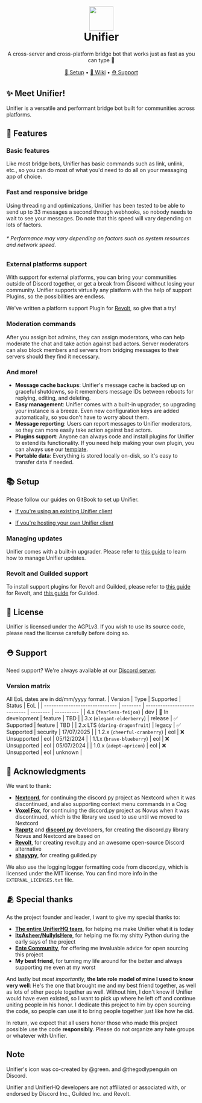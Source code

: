 <h1 align=center>
  <img width=64 src=https://github.com/UnifierHQ/unifier/assets/41323182/3065245a-28b6-4410-9b07-8b940f4796ae><br>
Unifier</h1>
<p align=center>A cross-server and cross-platform bridge bot that works just as fast as you can type 🚀</p>
<p align=center><a href='#-setup'>🔧 Setup</a> •
  <a href='https://wiki.unifierhq.org'>📘 Wiki</a> • <a href='#%EF%B8%8F-support'>⛑️ Support</a></sub>

## ✨ Meet Unifier!
Unifier is a versatile and performant bridge bot built for communities across platforms.

## 🎨 Features
### Basic features
Like most bridge bots, Unifier has basic commands such as link, unlink, etc., so you can do most of what you'd need to do 
all on your messaging app of choice.

### Fast and responsive bridge
Using threading and optimizations, Unifier has been tested to be able to send up to 33 messages a second through webhooks, so 
nobody needs to wait to see your messages. Do note that this speed will vary depending on lots of factors.
###### * Performance may vary depending on factors such as system resources and network speed.

### External platforms support
With support for external platforms, you can bring your communities outside of Discord together, or get a break from Discord 
without losing your community. Unifier supports virtually any platform with the help of support Plugins, so the possibilities
are endless.

We've written a platform support Plugin for [Revolt](https://github.com/UnifierHQ/unifier-revolt), so give that a try!

### Moderation commands
After you assign bot admins, they can assign moderators, who can help moderate the chat and take action against bad actors. 
Server moderators can also block members and servers from bridging messages to their servers should they find it necessary.

### And more!
- **Message cache backups**: Unifier's message cache is backed up on graceful shutdowns, so it remembers message IDs between
  reboots for replying, editing, and deleting.
- **Easy management**: Unifier comes with a built-in upgrader, so upgrading your instance is a breeze. Even new configuration
  keys are added automatically, so you don't have to worry about them.
- **Message reporting**: Users can report messages to Unifier moderators, so they can more easily take action against bad
  actors.
- **Plugins support**: Anyone can always code and install plugins for Unifier to extend its functionality. If you need help
  making your own plugin, you can always use our [template](https://github.com/UnifierHQ/unifier-plugin).
- **Portable data**: Everything is stored locally on-disk, so it's easy to transfer data if needed.

## 📚 Setup
Please follow our guides on GitBook to set up Unifier.

- [If you're using an existing Unifier client](https://unichat-wiki.pixels.onl/setup/getting-started)

- [If you're hosting your own Unifier client](https://unichat-wiki.pixels.onl/setup-selfhosted/getting-started)

### Managing updates
Unifier comes with a built-in upgrader. Please refer to [this 
guide](https://wiki.unifierhq.org/setup-selfhosted/upgrading-unifier) to learn how to manage Unifier updates.

### Revolt and Guilded support
To install support plugins for Revolt and Guilded, please refer to [this 
guide](https://wiki.unifierhq.org/setup-selfhosted/getting-started/unifier#installing-revolt-support) for Revolt, and
[this guide](https://wiki.unifierhq.org/setup-selfhosted/getting-started/unifier#installing-guilded-support) for Guilded.

## 📜 License
Unifier is licensed under the AGPLv3. If you wish to use its source code, please read the license carefully before doing so.

## ⛑️ Support
Need support? We're always available at our [Discord server](https://discord.unifierhq.org).

### Version matrix
All EoL dates are in dd/mm/yyyy format.
| Version                        | Type     | Supported                    | Status   | EoL        |
| ------------------------------ | -------- | ---------------------------- | -------- | ---------- |
| 4.x (`fearless-feijoa`)        | dev      | :wrench: In development      | feature  | TBD        |
| 3.x (`elegant-elderberry`)     | release  | :white_check_mark: Supported | feature  | TBD        |
| 2.x LTS (`daring-dragonfruit`) | legacy   | :white_check_mark: Supported | security | 17/07/2025 |
| 1.2.x (`cheerful-cranberry`)   | eol      | :x: Unsupported              | eol      | 05/12/2024 |
| 1.1.x (`brave-blueberry`)      | eol      | :x: Unsupported              | eol      | 05/07/2024 |
| 1.0.x (`adept-apricon`)        | eol      | :x: Unsupported              | eol      | unknown    |

## 🙏 Acknowledgments
We want to thank:
- [**Nextcord**](https://github.com/nextcord), for continuing the discord.py project as Nextcord when it was discontinued, and also
  supporting context menu commands in a Cog
- [**Voxel Fox**](https://github.com/Voxel-Fox-Ltd), for continuing the discord.py project as Novus when it was discontinued, which
  is the library we used to use until we moved to Nextcord
- [**Rapptz**](https://github.com/Rapptz) and [**discord.py**](https://github.com/Rapptz/discord.py) developers, for creating the
  discord.py library Novus and Nextcord are based on
- [**Revolt**](https://github.com/revoltchat), for creating revolt.py and an awesome open-source Discord alternative
- [**shayypy**](https://github.com/shayypy), for creating guilded.py

We also use the logging logger formatting code from discord.py, which is licensed under the MIT license. You can find more info in 
the `EXTERNAL_LICENSES.txt` file.

## 🫂 Special thanks
As the project founder and leader, I want to give my special thanks to:
- [**The entire UnifierHQ team**](https://github.com/UnifierHQ), for helping me make Unifier what it is today
- [**ItsAsheer/NullyIsHere**](https://github.com/NullyIsHere), for helping me fix my shitty Python during the early says of the
  project
- [**Ente Community**](https://github.com/ente-io), for offering me invaluable advice for open sourcing this project
- **My best friend**, for turning my life around for the better and always supporting me even at my worst

And lastly but *most importantly*, **the late role model of mine I used to know very well**: He's the one that brought me and my 
best friend together, as well as lots of other people together as well. Without him, I don't know if Unifier would have even existed, 
so I want to pick up where he left off and continue uniting people in his honor. I dedicate this project to him by open sourcing the 
code, so people can use it to bring people together just like how he did.

In return, we expect that all users honor those who made this project possible use the code **responsibly**. Please do not organize 
any hate groups or whatever with Unifier.

## Note
Unifier's icon was co-created by @green. and @thegodlypenguin on Discord.

Unifier and UnifierHQ developers are not affiliated or associated with, or endorsed by Discord Inc., Guilded Inc. and Revolt.
